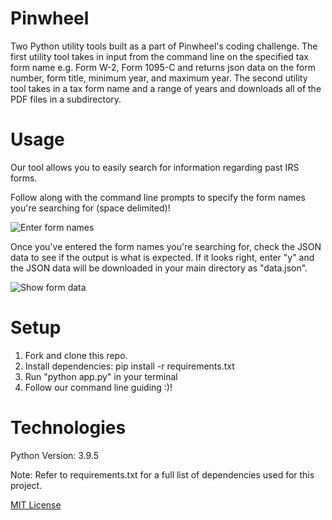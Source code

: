 # Pinwheel

Two Python utility tools built as a part of Pinwheel's coding challenge. The first utility tool takes in input from the command line on the specified tax form name e.g. Form W-2, Form 1095-C and returns json data on the form number, form title, minimum year, and maximum year. The second utility tool takes in a tax form name and a range of years and downloads all of the PDF files in a subdirectory.

# Usage

Our tool allows you to easily search for information regarding past IRS forms.

Follow along with the command line prompts to specify the form names you're searching for (space delimited)!

![Enter form names](https://i.imgur.com/73gb3RL.png)

Once you've entered the form names you're searching for, check the JSON data to see if the output is what is expected. If it looks right, enter "y" and the JSON data will be downloaded in your main directory as "data.json".

![Show form data](https://i.imgur.com/gQtARbg.png)

# Setup

1. Fork and clone this repo.
2. Install dependencies: pip install -r requirements.txt
3. Run "python app.py" in your terminal
4. Follow our command line guiding :)!

# Technologies

Python Version: 3.9.5

Note: Refer to requirements.txt for a full list of dependencies used for this project.

[MIT License](https://github.com/kelvinlin97)
